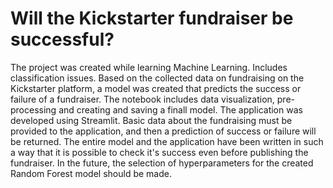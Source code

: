 # Will the Kickstarter fundraiser be successful?
The project was created while learning Machine Learning. Includes classification issues. Based on the collected data on fundraising on the Kickstarter platform, a model was created that predicts the success or failure of a fundraiser. The notebook includes data visualization, pre-processing and creating and saving a finall model. The application was developed using Streamlit. Basic data about the fundraising must be provided to the application, and then a prediction of success or failure will be returned. The entire model and the application have been written in such a way that it is possible to check it's success even before publishing the fundraiser.
In the future, the selection of hyperparameters for the created Random Forest model should be made.
